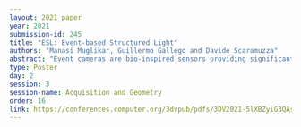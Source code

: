 ```yaml
---
layout: 2021_paper
year: 2021
submission-id: 245
title: "ESL: Event-based Structured Light"
authors: "Manasi Muglikar, Guillermo Gallego and Davide Scaramuzza"
abstract: "Event cameras are bio-inspired sensors providing significant advantages over standard cameras such as low-latency, high temporal resolution, and high dynamic range. We propose a novel structured-light system using an event camera, to tackle the problem of accurate and high speed depth sensing. The setup presented in this paper consists of an event camera and a laser-point projector, which uniformly illuminates the scene in a raster scanning pattern in 16 milliseconds. Previously proposed methods rely on time-constancy principle (i.e., instantaneous transmission from projector to camera), which often breaks down due to signal latency and jitter effects, leading to noisy correspondences and depth errors at high scanning speeds. Our method consists of minimizing an energy function designed to exploit the spatio-temporal consistency of light rays projected from the projector plane and observed as events on the event image plane. The resulting method is robust to event jitter and can therefore perform better at higher scanning speeds. Experiments demonstrate that our method can deal with high-speed motion and outperform state-of-the-art 3D reconstruction methods based on event cameras, reducing the fill rate by 83% on average, for the same acquisition time. Code and dataset will be released upon acceptance."
type: Poster
day: 2
session: 3
session-name: Acquisition and Geometry
order: 16
link: https://conferences.computer.org/3dvpub/pdfs/3DV2021-5lXBZyiG3QAsRBKXHIjqU8/268800b165/268800b165.pdf
---
```

